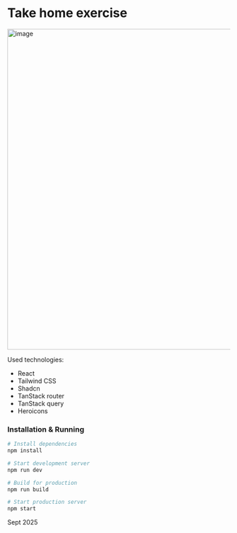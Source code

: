 # Take home exercise

<img width="927" height="724" alt="image" src="https://github.com/user-attachments/assets/0fe8d212-f8ce-4c4f-9165-7c8540bbacc7" />

Used technologies:

- React 
- Tailwind CSS
- Shadcn
- TanStack router
- TanStack query
- Heroicons

### Installation & Running
```bash
# Install dependencies
npm install

# Start development server
npm run dev

# Build for production
npm run build

# Start production server
npm start
```

Sept 2025
